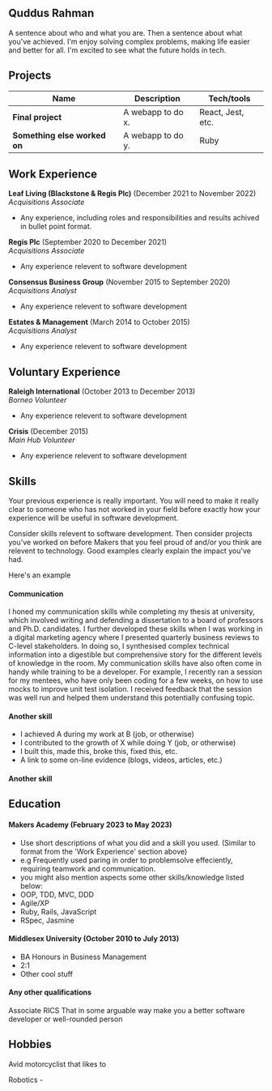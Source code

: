 ## Quddus Rahman

A sentence about who and what you are. Then a sentence about what you've achieved. I'm enjoy solving complex problems, making life easier and better for all. I'm excited to see what the future holds in tech. 

## Projects

| Name                         | Description       | Tech/tools        |
| ---------------------------- | ----------------- | ----------------- |
| **Final project**            | A webapp to do x. | React, Jest, etc. |
| **Something else worked on** | A webapp to do y. | Ruby              |

## Work Experience

**Leaf Living (Blackstone & Regis Plc)** (December 2021 to November 2022)  
_Acquisitions Associate_

- Any experience, including roles and responsibilities and results achived in bullet point format.

**Regis Plc** (September 2020 to December 2021)  
_Acquisitions Associate_

- Any experience relevent to software development

**Consensus Business Group** (November 2015 to September 2020)  
_Acquisitions Analyst_

- Any experience relevent to software development

**Estates & Management** (March 2014 to October 2015)  
_Acquisitions Analyst_

- Any experience relevent to software development

## Voluntary Experience

**Raleigh International** (October 2013 to December 2013)  
_Borneo Volunteer_

- Any experience relevent to software development

**Crisis** (December 2015)  
_Main Hub Volunteer_

- Any experience relevent to software development

## Skills

Your previous experience is really important. You will need to make it really clear to someone who has not worked in your field before exactly how your experience will be useful in software development.

Consider skills relevent to software development. Then consider projects you've worked on before Makers that you feel proud of and/or you think are relevent to technology. Good examples clearly explain the impact you've had. 


Here's an example

#### Communication
I honed my communication skills while completing my thesis at university, which involved writing and defending a dissertation to a board of professors and Ph.D. candidates. I further developed these skills when I was working in a digital marketing agency where I presented quarterly business reviews to C-level stakeholders. In doing so, I synthesised complex technical information into a digestible but comprehensive story for the different levels of knowledge in the room. My communication skills have also often come in handy while training to be a developer. For example, I recently ran a session for my mentees, who have only been coding for a few weeks, on how to use mocks to improve unit test isolation. I received feedback that the session was well run and helped them understand this potentially confusing topic.

#### Another skill

- I achieved A during my work at B (job, or otherwise)
- I contributed to the growth of X while doing Y (job, or otherwise)
- I built this, made this, broke this, fixed this, etc.
- A link to some on-line evidence (blogs, videos, articles, etc.)

#### Another skill


## Education

#### Makers Academy (February 2023 to May 2023)
- Use short descriptions of what you did and a skill you used. (Similar to format from the 'Work Experience' section above)
- e.g Frequently used paring in order to problemsolve effeciently, requiring teamwork and communication.
- you might also mention aspects some other skills/knowledge listed below: 
- OOP, TDD, MVC, DDD
- Agile/XP
- Ruby, Rails, JavaScript
- RSpec, Jasmine

#### Middlesex University (October 2010 to July 2013)

- BA Honours in Business Management
- 2:1
- Other cool stuff

#### Any other qualifications

Associate RICS
That in some arguable way make you a better software developer or well-rounded person

## Hobbies

Avid motorcyclist that likes to 

Robotics - 

